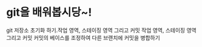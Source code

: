 # git을 배워봅시당~!
git 저장소 초기화 하기.작업 영역, 스테이징 영역 그리고 커밋
작업 영역, 스테이징 영역 그리고 커밋
커밋의 베이스를 조정하여 다른 브랜치에 커밋을 병합하기
